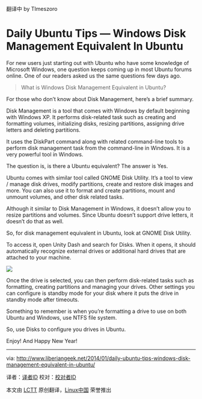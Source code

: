 翻译中 by TImeszoro

Daily Ubuntu Tips — Windows Disk Management Equivalent In Ubuntu
================================================================================
For new users just starting out with Ubuntu who have some knowledge of Microsoft Windows, one question keeps coming up in most Ubuntu forums online. One of our readers asked us the same questions few days ago.

> What is Windows Disk Management Equivalent in Ubuntu?

For those who don’t know about Disk Management, here’s a brief summary.

Disk Management is a tool that comes with Windows by default beginning with Windows XP. It performs disk-related task such as creating and formatting volumes, initializing disks, resizing partitions, assigning drive letters and deleting partitions.

It uses the DiskPart command along with related command-line tools to perform disk management task from the command-line in Windows. It is a very powerful tool in Windows.

The question is, is there a Ubuntu equivalent? The answer is Yes.

Ubuntu comes with similar tool called GNOME Disk Utility. It’s a tool to view / manage disk drives, modify partitions, create and restore disk images and more. You can also use it to format and create partitions, mount and unmount volumes, and other disk related tasks.

Although it similar to Disk Management in Windows, it doesn’t allow you to resize partitions and volumes. Since Ubuntu doesn’t support drive letters, it doesn’t do that as well.

So, for disk management equivalent in Ubuntu, look at GNOME Disk Utility.

To access it, open Unity Dash and search for Disks. When it opens, it should automatically recognize external drives or additional hard drives that are attached to your machine.

![](http://www.liberiangeek.net/wp-content/uploads/2014/01/dropboxubuntumissingfolder3.png)

Once the drive is selected, you can then perform disk-related tasks such as formatting, creating partitions and managing your drives. Other settings you can configure is standby mode for your disk where it puts the drive in standby mode after timeouts.

Something to remember is when you’re formatting a drive to use on both Ubuntu and Windows, use NTFS file system.

So, use Disks to configure you drives in Ubuntu.

Enjoy! And Happy New Year!

--------------------------------------------------------------------------------

via: http://www.liberiangeek.net/2014/01/daily-ubuntu-tips-windows-disk-management-equivalent-in-ubuntu/

译者：[译者ID](https://github.com/译者ID) 校对：[校对者ID](https://github.com/校对者ID)

本文由 [LCTT](https://github.com/LCTT/TranslateProject) 原创翻译，[Linux中国](http://linux.cn/) 荣誉推出
